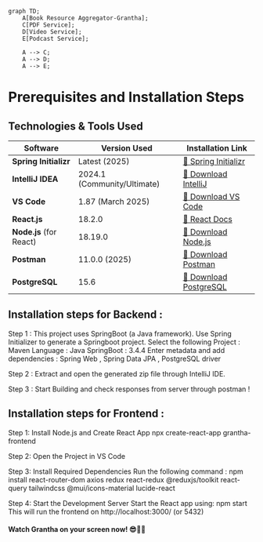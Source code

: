```mermaid
graph TD;
    A[Book Resource Aggregator-Grantha];
    C[PDF Service];
    D[Video Service];
    E[Podcast Service];

    A --> C;
    A --> D;
    A --> E;
```

# Prerequisites and Installation Steps 

## Technologies & Tools Used

| Software             | Version Used       | Installation Link |
|----------------------|-------------------|------------------|
| **Spring Initializr** | Latest (2025)      | [🔗 Spring Initializr](https://start.spring.io/) |
| **IntelliJ IDEA**    | 2024.1 (Community/Ultimate) | [🔗 Download IntelliJ](https://www.jetbrains.com/idea/download/) |
| **VS Code**          | 1.87 (March 2025)  | [🔗 Download VS Code](https://code.visualstudio.com/) |
| **React.js**         | 18.2.0             | [🔗 React Docs](https://react.dev/) |
| **Node.js** (for React) | 18.19.0           | [🔗 Download Node.js](https://nodejs.org/) |
| **Postman**          | 11.0.0 (2025)      | [🔗 Download Postman](https://www.postman.com/downloads/) |
| **PostgreSQL**       | 15.6               | [🔗 Download PostgreSQL](https://www.postgresql.org/download/) |

## Installation steps for Backend :
Step 1 : This project uses SpringBoot (a Java framework). Use Spring Initializer to generate a Springboot project.
Select the following 
Project : Maven
Language : Java
SpringBoot : 3.4.4
Enter metadata and add dependencies : Spring Web , Spring Data JPA , PostgreSQL driver

Step 2 : Extract and open the generated zip file through IntelliJ IDE.

Step 3 : Start Building and check responses from server through postman !

## Installation steps for Frontend :

Step 1: Install Node.js and Create React App
npx create-react-app grantha-frontend

Step 2: Open the Project in VS Code

Step 3: Install Required Dependencies
Run the following command :
npm install react-router-dom axios redux react-redux @reduxjs/toolkit react-query tailwindcss @mui/icons-material lucide-react

Step 4: Start the Development Server
Start the React app using: npm start
This will run the frontend on http://localhost:3000/ (or 5432)

#### Watch Grantha on your screen now! 😎🚀🔥
